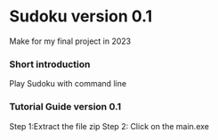 # Sudoku version 0.1
Make for my final project in 2023

### Short introduction
 Play Sudoku with command line 
### Tutorial Guide version 0.1
 Step 1:Extract the file zip
 Step 2: Click on the main.exe
 
  
